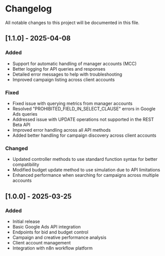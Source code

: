 # Changelog

All notable changes to this project will be documented in this file.

## [1.1.0] - 2025-04-08

### Added
- Support for automatic handling of manager accounts (MCC)
- Better logging for API queries and responses
- Detailed error messages to help with troubleshooting
- Improved campaign listing across client accounts

### Fixed
- Fixed issue with querying metrics from manager accounts
- Resolved "PROHIBITED_FIELD_IN_SELECT_CLAUSE" errors in Google Ads queries
- Addressed issue with UPDATE operations not supported in the REST Beta API
- Improved error handling across all API methods
- Added better handling for campaign discovery across client accounts

### Changed
- Updated controller methods to use standard function syntax for better compatibility
- Modified budget update method to use simulation due to API limitations
- Enhanced performance when searching for campaigns across multiple accounts

## [1.0.0] - 2025-03-25

### Added
- Initial release
- Basic Google Ads API integration
- Endpoints for bid and budget control
- Campaign and creative performance analysis
- Client account management
- Integration with n8n workflow platform 
